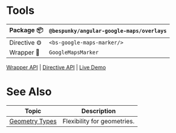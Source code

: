 # Tools
| Package 📦  | `@bespunky/angular-google-maps/overlays` |
|--------------|------------------------------------------|
| Directive ⚙ | `<bs-google-maps-marker/>`               |
| Wrapper 🧬  | `GoogleMapsMarker`                       |

[Wrapper API](https://dev.azure.com/BeSpunky/Libraries/_git/angular-google-maps?path=%2Fprojects%2Fbespunky%2Fangular-google-maps%2Foverlays%2Fmodules%2Fmarker%2Fgoogle-maps-marker.ts&version=GBmaster) | [Directive API](https://dev.azure.com/BeSpunky/Libraries/_git/angular-google-maps?path=%2Fprojects%2Fbespunky%2Fangular-google-maps%2Foverlays%2Fmodules%2Fmarker%2Fdirective%2Fgoogle-maps-marker.directive.ts&version=GBmaster) | [Live Demo](https://bs-angular-ggl-maps-demo.web.app/Overlays%20Superpower/Markers)

# See Also

| Topic                             | Description                 |
|-----------------------------------|-----------------------------|
| [Geometry Types](/Geometry-Types) | Flexibility for geometries. |
